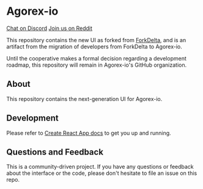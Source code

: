 # Agorex-io
[Chat on Discord](https://discord.gg/GVuj6UY)
[Join us on Reddit](https://www.reddit.com/r/Agorex/)

This repository contains the new UI as forked from [ForkDelta](https://github.com/forkdelta), and is an artifact from the migration of developers from ForkDelta to Agorex-io.

Until the cooperative makes a formal decision regarding a development roadmap, this repository will remain in Agorex-io's GitHub organization.

## About
This repository contains the next-generation UI for Agorex-io.

## Development

Please refer to [Create React App docs](docs/README.md) to get you up
and running.

## Questions and Feedback

This is a community-driven project. If you have any questions or feedback
about the interface or the code, please don't hesitate to file an issue on
this repo.

